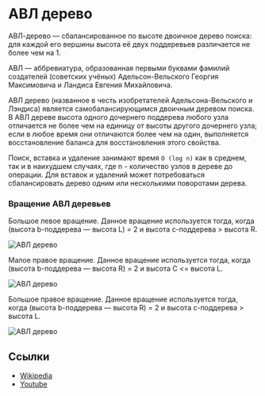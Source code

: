 # АВЛ дерево

АВЛ-дерево — сбалансированное по высоте двоичное дерево поиска: для каждой его вершины высота её двух поддеревьев
различается не более чем на 1.

АВЛ — аббревиатура, образованная первыми буквами фамилий создателей (советских учёных) Адельсон-Вельского Георгия
Максимовича и Ландиса Евгения Михайловича.

АВЛ дерево (названное в честь изобретателей Адельсона-Вельского и Лэндиса) является самобалансирующимся двоичным
деревом поиска. В АВЛ дереве высота одного дочернего поддерева любого узла отличается не более чем на единицу от высоты
другого дочернего узла; если в любое время они отличаются более чем на один, выполняется восстановление баланса для
восстановления этого свойства.

Поиск, вставка и удаление занимают время `O (log n)` как в среднем, так и в наихудшем случаях, где n - количество узлов
в дереве до операции. Для вставок и удалений может потребоваться сбалансировать дерево одним или несколькими поворотами
дерева.

### Вращение АВЛ деревьев

Большое левое вращение. Данное вращение используется тогда, когда (высота b-поддерева — высота L) = 2 и высота
с-поддерева > высота R.

![АВЛ дерево](https://ru.wikipedia.org/wiki/%D0%A4%D0%B0%D0%B9%D0%BB:AVL_BR.GIF)

Малое правое вращение. Данное вращение используется тогда, когда (высота b-поддерева — высота R) = 2 и высота
С <= высота L.

![АВЛ дерево](https://ru.wikipedia.org/wiki/%D0%A4%D0%B0%D0%B9%D0%BB:AVL_LL.GIF)

Большое правое вращение. Данное вращение используется тогда, когда (высота b-поддерева — высота R) = 2 и высота
c-поддерева > высота L.

![АВЛ дерево](https://ru.wikipedia.org/wiki/%D0%A4%D0%B0%D0%B9%D0%BB:AVL_BL.GIF)

## Ссылки

* [Wikipedia](https://ru.wikipedia.org/wiki/%D0%90%D0%92%D0%9B-%D0%B4%D0%B5%D1%80%D0%B5%D0%B2%D0%BE)
* [Youtube](https://www.youtube.com/watch?v=9cUwGI_F9jU)
